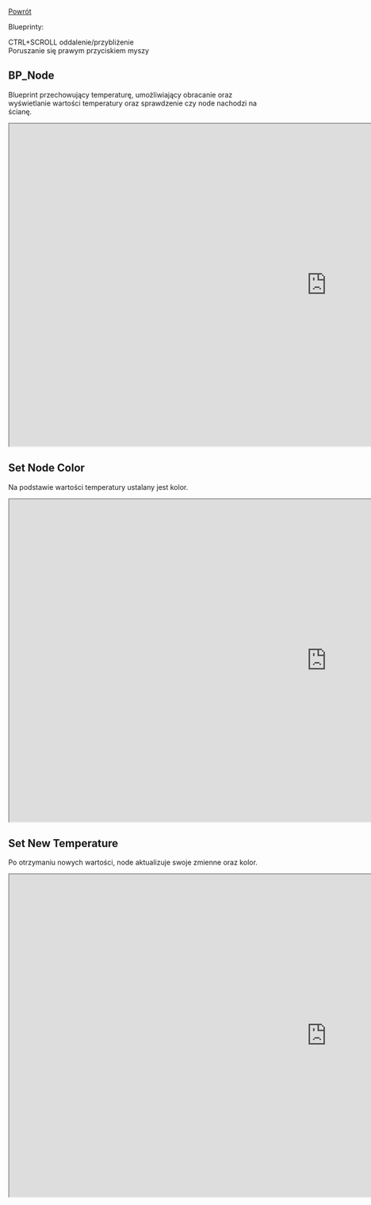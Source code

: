 [Powrót](../README.md)<br />
 
Blueprinty:

CTRL+SCROLL oddalenie/przybliżenie  
Poruszanie się prawym przyciskiem myszy  

## BP_Node
Blueprint przechowujący temperaturę, umożliwiający obracanie oraz wyświetlanie wartości temperatury oraz sprawdzenie czy node nachodzi na ścianę.
<iframe width=1280 height=650 src="https://blueprintue.com/render/lgpoj1rq/" scrolling="no" allowfullscreen></iframe>


## Set Node Color
Na podstawie wartości temperatury ustalany jest kolor.
<iframe width=1280 height=650 src="https://blueprintue.com/render/gz72mw92/" scrolling="no" allowfullscreen></iframe>


## Set New Temperature
Po otrzymaniu nowych wartości, node aktualizuje swoje zmienne oraz kolor.
<iframe width=1280 height=650 src="https://blueprintue.com/render/5f1veaz5/" scrolling="no" allowfullscreen></iframe>
